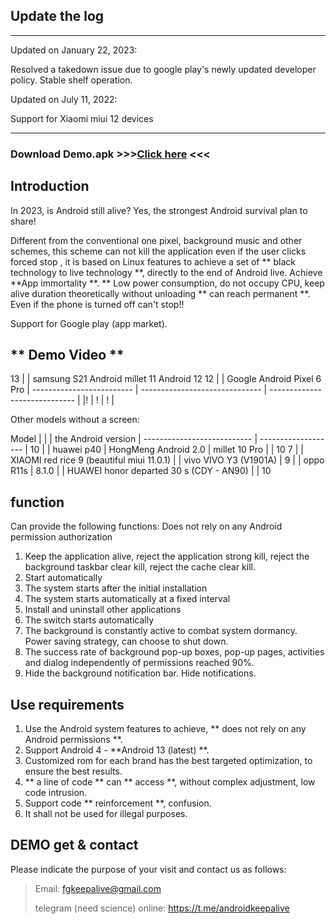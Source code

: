 ## Update the log

---

Updated on January 22, 2023:

Resolved a takedown issue due to google play's newly updated developer policy. Stable shelf operation.

Updated on July 11, 2022:

Support for Xiaomi miui 12 devices

---

### Download Demo.apk  >>>[Click here](./Demo.apk) <<<

## Introduction

In 2023, is Android still alive? Yes, the strongest Android survival plan to share!

Different from the conventional one pixel, background music and other schemes, this scheme can not kill the application even if the user clicks forced stop , it is based on Linux features to achieve a set of ** black technology to live technology **, directly to the end of Android live. Achieve **App immortality **. ** Low power consumption, do not occupy CPU, keep alive duration theoretically without unloading ** can reach permanent **. Even if the phone is turned off can't stop!!

Support for Google play (app market).

## ** Demo Video **

13 | | samsung S21 Android millet 11 Android 12 12 | | Google Android Pixel 6 Pro
| ------------------------- | ------------------------------ | ----------------------------- |
|! [](/GIF/sanxing.gif)    | ! [](/GIF/xiaomi.gif)          | ! [](/GIF/google.gif)         |

Other models without a screen:

Model | | | the Android version
| --------------------------- | ------------------- |
10 | | huawei p40 | HongMeng Android 2.0
| millet 10 Pro | | 10
7 | | XIAOMI red rice 9 (beautiful miui 11.0.1) |
| vivo VIVO Y3 (V1901A)       | 9                   |
| oppo R11s | 8.1.0 |
| HUAWEI honor departed 30 s (CDY - AN90) | | 10


## function

Can provide the following functions: Does not rely on any Android permission authorization
1. Keep the application alive, reject the application strong kill, reject the background taskbar clear kill, reject the cache clear kill.
2. Start automatically
1. The system starts after the initial installation
2. The system starts automatically at a fixed interval
3. Install and uninstall other applications
4. The switch starts automatically
3. The background is constantly active to combat system dormancy. Power saving strategy, can choose to shut down.
4. The success rate of background pop-up boxes, pop-up pages, activities and dialog independently of permissions reached 90%.
5. Hide the background notification bar. Hide notifications.

## Use requirements

1. Use the Android system features to achieve, ** does not rely on any Android permissions **.
2. Support Android 4 - **Android 13 (latest) **.
3. Customized rom for each brand has the best targeted optimization, to ensure the best results.
4. ** a line of code ** can ** access **, without complex adjustment, low code intrusion.
5. Support code ** reinforcement **, confusion.
6. It shall not be used for illegal purposes.

## DEMO get & contact

Please indicate the purpose of your visit and contact us as follows:

> Email: fgkeepalive@gmail.com
>
> telegram (need science) online: https://t.me/androidkeepalive
